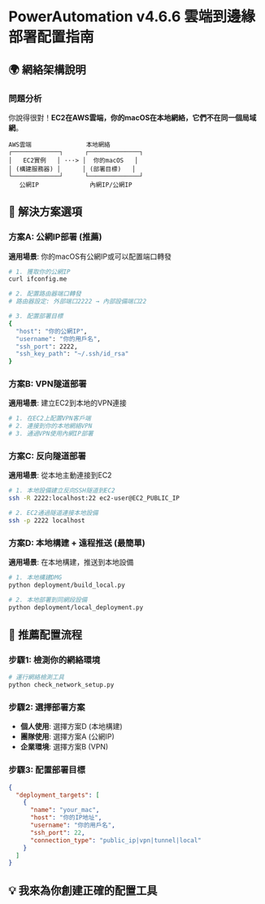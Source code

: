 # PowerAutomation v4.6.6 雲端到邊緣部署配置指南

## 🌍 網絡架構說明

### 問題分析
你說得很對！**EC2在AWS雲端，你的macOS在本地網絡，它們不在同一個局域網**。

```
AWS雲端               本地網絡
┌─────────────┐      ┌──────────────┐
│   EC2實例   │ ···> │  你的macOS   │
│ (構建服務器) │      │ (部署目標)   │
└─────────────┘      └──────────────┘
   公網IP              內網IP/公網IP
```

## 🔧 解決方案選項

### 方案A: 公網IP部署 (推薦)
**適用場景**: 你的macOS有公網IP或可以配置端口轉發

```bash
# 1. 獲取你的公網IP
curl ifconfig.me

# 2. 配置路由器端口轉發
# 路由器設定: 外部端口2222 → 內部設備端口22

# 3. 配置部署目標
{
  "host": "你的公網IP",
  "username": "你的用戶名", 
  "ssh_port": 2222,
  "ssh_key_path": "~/.ssh/id_rsa"
}
```

### 方案B: VPN隧道部署
**適用場景**: 建立EC2到本地的VPN連接

```bash
# 1. 在EC2上配置VPN客戶端
# 2. 連接到你的本地網絡VPN
# 3. 通過VPN使用內網IP部署
```

### 方案C: 反向隧道部署
**適用場景**: 從本地主動連接到EC2

```bash
# 1. 本地設備建立反向SSH隧道到EC2
ssh -R 2222:localhost:22 ec2-user@EC2_PUBLIC_IP

# 2. EC2通過隧道連接本地設備
ssh -p 2222 localhost
```

### 方案D: 本地構建 + 遠程推送 (最簡單)
**適用場景**: 在本地構建，推送到本地設備

```bash
# 1. 本地構建DMG
python deployment/build_local.py

# 2. 本地部署到同網段設備
python deployment/local_deployment.py
```

## 🎯 推薦配置流程

### 步驟1: 檢測你的網絡環境
```bash
# 運行網絡檢測工具
python check_network_setup.py
```

### 步驟2: 選擇部署方案
- **個人使用**: 選擇方案D (本地構建)
- **團隊使用**: 選擇方案A (公網IP)
- **企業環境**: 選擇方案B (VPN)

### 步驟3: 配置部署目標
```json
{
  "deployment_targets": [
    {
      "name": "your_mac",
      "host": "你的IP地址",
      "username": "你的用戶名",
      "ssh_port": 22,
      "connection_type": "public_ip|vpn|tunnel|local"
    }
  ]
}
```

## 💡 我來為你創建正確的配置工具